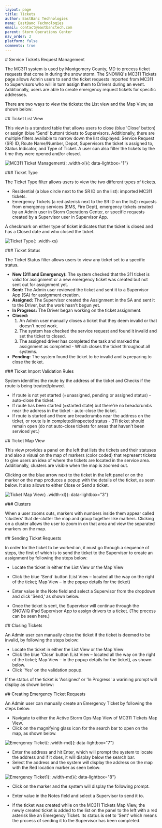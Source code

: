 ```yaml
---
layout: page
title: Tickets
author: EastBanc Technologies
name: EastBanc Technologies
email: contact@eastbanctech.com
parent: Storm Operations Center
nav_order: 3
platform: false
comments: true
---
```


<section id="Service-Tickets-Request-Management" markdown="1">
# Service Tickets Request Management

The MC311 system is used by Montgomery County, MD to process ticket requests that come in during the snow storm. The SNOWiQ's MC311 Tickets page allows Admin users to send the ticket requests imported from MC311 to Supervisors who will in turn assign them to Drivers during an event. Additionally, users are able to create emergency request tickets for specific addresses.

There are two ways to view the tickets: the List view and the Map View, as shown below:

<section id="Ticket-List-View" markdown="1">
## Ticket List View

This view is a standard table that allows users to close (blue 'Close' button) or assign (blue 'Send' button) tickets to Supervisors. Additionally, there are multiple filters available to narrow down the list displayed: Service Request (SR) ID, Route Name/Number, Depot, Supervisors the ticket is assigned to, Status Indicator, and Type of Ticket. A user can also filter the tickets by the time they were opened and/or closed.  

![MC311 Ticket Management](/images/soc/soc-mc311-tickets/mc311-ticket-management.png){: .width-xl}{: data-lightbox="1"}

<section id="Ticket-Type" markdown="1">
### Ticket Type

The Ticket Type filter allows users to view the two different types of tickets. 

* Residential (a blue circle next to the SR ID on the list): imported MC311 tickets.
* Emergency Tickets (a red asterisk next to the SR ID on the list): requests from emergency services (EMS, Fire Dept), emergency tickets created by an Admin user in Storm Operations Center, or specific requests created by a Supervisor user in Supervisor App.

A checkmark on either type of ticket indicates that the ticket is closed and has a Closed date and who closed the ticket. 

![Ticket Type](/images/soc/soc-mc311-tickets/ticket-type.png){: .width-xs}
</section>

<section id="Ticket-Status" markdown="1">
### Ticket Status

The Ticket Status filter allows users to view any ticket set to a specific status. 

* **New (311 and Emergency):** The system checked that the 311 ticket is valid for assignment or a new emergency ticket was created but not sent out for assignment yet. 
* **Sent:** The Admin user reviewed the ticket and sent it to a Supervisor App (SA) for assignment creation.
* **Assigned:** The Supervisor created the Assignment in the SA and sent it to the Driver, but the work hasn't begun yet.
* **In Progress:** The Driver began working on the ticket assignment.
* **Closed:** 
   1. An Admin user manually closes a ticket that they deem invalid or that doesn't need work.
   1. The system has checked the service request and found it invalid and set the ticket to closed.
   1. The assigned driver has completed the task and marked the assignment as completed - Which closes the ticket throughout all systems.
* **Pending:** The system found the ticket to be invalid and is preparing to close the ticket.
</section>

<section id="Ticket-Import-Validation-Rules" markdown="1">
### Ticket Import Validation Rules

System identifies the route by the address of the ticket and Checks if the route is being treated/plowed.

* If route is not yet started (=unassigned, pending or assigned status) - auto-close the ticket.
* If route has been started (=started state) but there're no breadcrumbs near the address in the ticket - auto-close the ticket.
* If route is started and there are breadcrumbs near the address on the ticket, or route is in completed/inspected status - 311 ticket should remain open (do not auto-close tickets for areas that haven't been serviced yet.)
</section>
</section>

<section id="Ticket-Map-View" markdown="1">
## Ticket Map View

This view provides a panel on the left that lists the tickets and their statuses and also a visual on the map of markers (color coded) that represent tickets to give users an idea of where the tickets are located in the service area. Additionally, clusters are visible when the map is zoomed out.

Clicking on the blue arrow next to the ticket in the left panel or on the marker on the map produces a popup with the details of the ticket, as seen below. It also allows to either Close or Send a ticket.

![Ticket Map View](/images/soc/soc-mc311-tickets/ticket-map-view.png){: .width-xl}{: data-lightbox="3"}

<section id="Clusters" markdown="1">
### Clusters

When a user zooms outs, markers with numbers inside them appear called 'clusters' that de-clutter the map and group together like markers. Clicking on a cluster allows the user to zoom in on that area and view the separated markers on the map. 
</section>
</section>

<section id="Sending-Ticket-Requests" markdown="1">
## Sending Ticket Requests

In order for the ticket to be worked on, it must go through a sequence of steps, the first of which is to send the ticket to the Supervisor to create an assignment by following the steps below:

* Locate the ticket in either the List View or the Map View
* Click the blue 'Send' button (List View – located all the way on the right of the ticket; Map View – in the popup details for the ticket)
* Enter value in the Note field and select a Supervisor from the dropdown and click 'Send,' as shown below.

* Once the ticket is sent, the Supervisor will continue through the SNOWiQ iPad Supervisor App to assign drivers to a ticket. (The process can be seen here.)
</section>

<section id="Closing-Tickets" markdown="1">
## Closing Tickets

An Admin user can manually close the ticket if the ticket is deemed to be invalid, by following the steps below:

* Locate the ticket in either the List View or the Map View 
* Click the blue 'Close' button (List View – located all the way on the right of the ticket; Map View – in the popup details for the ticket), as shown below.
* Click 'Yes' on the validation popup.

If the status of the ticket is 'Assigned' or 'In Progress' a warining prompt will display as shown below:

</section>

<section id="Creating-Emergency-Ticket-Requests" markdown="1">
## Creating Emergency Ticket Requests

An Admin user can manually create an Emergency Ticket by following the steps below:

* Navigate to either the Active Storm Ops Map View of MC311 Tickets Map View.
* Click on the magnifying glass icon for the search bar to open on the map, as shown below.

![Emergency Ticket](/images/soc/soc-mc311-tickets/emergency-ticket.png){: .width-md}{: data-lightbox="7"}

* Enter the address and hit Enter, which will prompt the system to locate the address and if it does, it will display below the search bar.
* Select the address and the system will display the address on the map with the Red location marker as seen below:

![Emergency Ticket1](/images/soc/soc-mc311-tickets/emergency-ticket1.png){: .width-md}{: data-lightbox="8"}

* Click on the marker and the system will display the following prompt.

* Enter value in the Notes field and select a Supervisor to send it to.

* If the ticket was created while on the MC311 Tickets Map View, the newly created ticket is added to the list on the panel to the left with a red asterisk like an Emergency Ticket. Its status is set to 'Sent' which means the process of sending it to the Supervisor has been completed.
</section>
</section>




